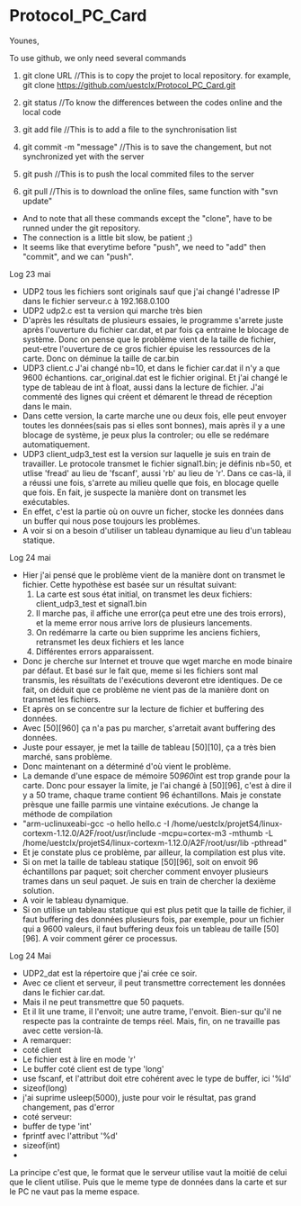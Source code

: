 # Protocol_PC_Card

Younes,

To use github, we only need several commands

1. git clone URL	//This is to copy the projet to local repository. for example, git clone https://github.com/uestclx/Protocol_PC_Card.git

2. git status		//To know the differences between the codes online and the local code

3. git add file     //This is to add a file to the synchronisation list

4. git commit -m "message"		//This is to save the changement, but not synchronized yet with the server

5. git push			//This is to push the local commited files to the server

6. git pull			//This is to download the online files, same function with "svn update"

* And to note that all these commands except the "clone", have to be runned under the git repository.
* The connection is a little bit slow, be patient ;)
* It seems like that everytime before "push", we need to "add" then "commit", and we can "push".

Log 23 mai
* UDP2 tous les fichiers sont originals sauf que j'ai changé l'adresse IP dans le fichier serveur.c à 192.168.0.100
* UDP2 udp2.c est ta version qui marche très bien
* D'après les résultats de plusieurs essaies, le programme s'arrete juste après l'ouverture du fichier car.dat, et par fois ça entraine le blocage de système. Donc on pense que le problème vient de la taille de fichier, peut-etre l'ouverture de ce gros fichier épuise les ressources de la carte. Donc on déminue la taille de car.bin
* UDP3 client.c J'ai changé nb=10, et dans le fichier car.dat il n'y a que 9600 échantions. car_original.dat est le fichier original. Et j'ai changé le type de tableau de int à float, aussi dans la lecture de fichier. J'ai commenté des lignes qui créent et démarent le thread de réception dans le main.
* Dans cette version, la carte marche une ou deux fois, elle peut envoyer toutes les données(sais pas si elles sont bonnes), mais après il y a une blocage de système, je peux plus la controler; ou elle se redémare automatiquement.
* UDP3 client_udp3_test est la version sur laquelle je suis en train de travailler. Le protocole transmet le fichier signal1.bin; je définis nb=50, et utlise 'fread' au lieu de 'fscanf', aussi 'rb' au lieu de 'r'. Dans ce cas-là, il a réussi une fois, s'arrete au milieu quelle que fois, en blocage quelle que fois. En fait, je suspecte la manière dont on transmet les exécutables.
* En effet, c'est la partie où on ouvre un ficher, stocke les données dans un buffer qui nous pose toujours les problèmes.
* A voir si on a besoin d'utiliser un tableau dynamique au lieu d'un tableau statique.


Log 24 mai
* Hier j'ai pensé que le problème vient de la manière dont on transmet le fichier. Cette hypothèse est basée sur un résultat suivant:
  1) La carte est sous état initial, on transmet les deux fichiers: client_udp3_test et signal1.bin
  2) Il marche pas, il affiche une error(ça peut etre une des trois errors), et la meme error nous arrive lors de plusieurs lancements.
  3) On redémarre la carte ou bien supprime les anciens fichiers, retransmet les deux fichiers et les lance
  4) Différentes errors apparaissent.
* Donc je cherche sur Internet et trouve que wget marche en mode binaire par défaut. Et basé sur le fait que, meme si les fichiers sont mal transmis, les résuiltats de l'exécutions deveront etre identiques. De ce fait, on déduit que ce problème ne vient pas de la manière dont on transmet les fichiers.
* Et après on se concentre sur la lecture de fichier et buffering des données.
* Avec [50][960] ça n'a pas pu marcher, s'arretait avant buffering des données.
* Juste pour essayer, je met la taille de tableau [50][10], ça a très bien marché, sans problème.
* Donc maintenant on a déterminé d'où vient le problème.
* La demande d'une espace de mémoire 50*960*int est trop grande pour la carte. Donc pour essayer la limite, je l'ai changé à [50][96], c'est à dire il y a 50 trame, chaque trame contient 96 échantillons. Mais je constate prèsque une faille parmis une vintaine exécutions. Je change la méthode de compilation 
* "arm-uclinuxeabi-gcc -o hello hello.c -I /home/uestclx/projetS4/linux-cortexm-1.12.0/A2F/root/usr/include -mcpu=cortex-m3 -mthumb -L /home/uestclx/projetS4/linux-cortexm-1.12.0/A2F/root/usr/lib -pthread"
* Et je constate plus ce problème, par ailleur, la compilation est plus vite.
* Si on met la taille de tableau statique [50][96], soit on envoit 96 échantillons par paquet; soit chercher comment envoyer plusieurs trames dans un seul paquet. Je suis en train de chercher la dexième solution.
* A voir le tableau dynamique.
* Si on utilise un tableau statique qui est plus petit que la taille de fichier, il faut buffering des données plusieurs fois, par exemple, pour un fichier qui a 9600 valeurs, il faut buffering deux fois un tableau de taille [50][96]. A voir comment gérer ce processus.


Log 24 Mai
* UDP2_dat est la répertoire que j'ai crée ce soir.
* Avec ce client et serveur, il peut transmettre correctement les données dans le fichier car.dat.
* Mais il ne peut transmettre que 50 paquets.
* Et il lit une trame, il l'envoit; une autre trame, l'envoit. Bien-sur qu'il ne respecte pas la contrainte de temps réel. Mais, fin, on ne travaille pas avec cette version-là.
* A remarquer:
* coté client
* Le fichier est à lire en mode 'r'
* Le buffer coté client est de type 'long'
* use fscanf, et l'attribut doit etre cohérent avec le type de buffer, ici '%ld'
* sizeof(long)
* j'ai suprime usleep(5000), juste pour voir le résultat, pas grand changement, pas d'error
* coté serveur:
* buffer de type 'int'
* fprintf avec l'attribut '%d'
* sizeof(int)
* 
La principe c'est que, le format que le serveur utilise vaut la moitié de celui que le client utilise.
Puis que le meme type de données dans la carte et sur le PC ne vaut pas la meme espace.
